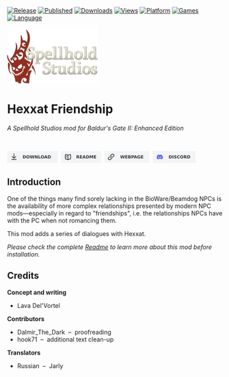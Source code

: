 [![Release](https://img.shields.io/github/v/release/Spellhold-Studios/Hexxat-Friendship?include_prereleases&color=%2392403a)](https://github.com/Spellhold-Studios/Hexxat-Friendship/releases/latest)
[![Published](https://img.shields.io/github/release-date/Spellhold-Studios/Hexxat-Friendship?display_date=published_at&label=published&color=%2392403a)](https://github.com/Spellhold-Studios/Hexxat-Friendship/releases/latest)
[![Downloads](https://img.shields.io/github/downloads/Spellhold-Studios/Hexxat-Friendship/total?color=%2392403a)](https://github.com/Spellhold-Studios/Hexxat-Friendship/releases)
[![Views](https://badges.pufler.dev/visits/Spellhold-Studios/Hexxat-Friendship?label=views&color=%2392403a)](https://github.com/Spellhold-Studios/Hexxat-Friendship/releases)
[![Platform](https://img.shields.io/badge/platform-Windows%20%a0%20macOS%20%a0%20Linux%20%a0%20Project%20Infinity-%2392403a)](https://github.com/Spellhold-Studios/Hexxat-Friendship/releases)
[![Games](https://img.shields.io/badge/games-BG2%3AEE%20%a0%20EET-%2392403a)](https://github.com/Spellhold-Studios/Hexxat-Friendship/releases)
[![Language](https://img.shields.io/badge/language-en%20%a0%20ru-%2392403a)](https://github.com/Spellhold-Studios/Hexxat-Friendship/releases)

<!--
Badges white space separator: %20%a0%20
Badges ":" (colon) symbol: %3A
Badges "-" (hyphen) symbol: --
Games full list: BG1 BG2 BGT BG%3AEE SoD BG2%3AEE EET IWD1 IWD2 IWD%3AEE PST PST%3AEE
IETF language tags: https://spellhold-studios.github.io/assets/docs/ietf-lang-tags.pdf
Why some badges update slowly: https://github.com/pujux/badge-it/issues/78
-->

<picture>
  <source media="(prefers-color-scheme: dark)" srcset="https://raw.githubusercontent.com/Spellhold-Studios/Spellhold-Studios.github.io/main/assets/images/shs-corner-logo.svg" />
  <source media="(prefers-color-scheme: light)" srcset="https://raw.githubusercontent.com/Spellhold-Studios/Spellhold-Studios.github.io/main/assets/images/shs-corner-logo.svg" />
  <img alt="SHS logo" src="https://raw.githubusercontent.com/Spellhold-Studios/Spellhold-Studios.github.io/main/assets/images/shs-corner-logo.svg" width="212" height="132">
</picture>

# Hexxat Friendship

*A Spellhold Studios mod for Baldur's Gate&nbsp;II: Enhanced Edition*

<br>

[<img alt="Download" src="https://raw.githubusercontent.com/Spellhold-Studios/Spellhold-Studios.github.io/main/assets/buttons/download.svg" height="28">](https://github.com/Spellhold-Studios/Hexxat-Friendship/releases/latest)&nbsp;
[<img alt="Readme" src="https://raw.githubusercontent.com/Spellhold-Studios/Spellhold-Studios.github.io/main/assets/buttons/readme.svg" height="28">](https://spellhold-studios.github.io/readmes/hexxat-friendship/HexxatFriendship-readme-english.html)&nbsp;
[<img alt="Webpage" src="https://raw.githubusercontent.com/Spellhold-Studios/Spellhold-Studios.github.io/main/assets/buttons/webpage.svg" height="28">](https://spellhold-studios.github.io/)&nbsp;
[<img alt="Discord" src="https://raw.githubusercontent.com/Spellhold-Studios/Spellhold-Studios.github.io/main/assets/buttons/discord-blue.svg" height="28">](https://discord.gg/pE2Njbdb2a)

## Introduction

One of the things many find sorely lacking in the BioWare/Beamdog NPCs is the availability of more complex relationships presented by modern NPC mods&mdash;especially in regard to "friendships", i.e. the relationships NPCs have with the PC when not romancing them.

This mod adds a series of dialogues with Hexxat.

*Please check the complete [Readme](https://spellhold-studios.github.io/readmes/hexxat-friendship/HexxatFriendship-readme-english.html) to learn more about this mod before installation.*

## Credits

<!-- double space after each credits **Heading** if you don't need lists -->

**Concept and writing**  

- Lava Del'Vortel

**Contributors**  

- Dalmir_The_Dark &nbsp;&ndash;&nbsp; proofreading
- hook71 &nbsp;&ndash;&nbsp; additional text clean-up

**Translators**  

- Russian &nbsp;&ndash;&nbsp; Jarly
